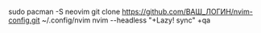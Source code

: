 sudo pacman -S neovim
git clone https://github.com/ВАШ_ЛОГИН/nvim-config.git ~/.config/nvim
nvim --headless "+Lazy! sync" +qa
